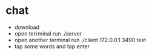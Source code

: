 # chat
* download
* open terrminal run ./server
* open another terminal run ./client 172.0.0.1 3490 test
* tap some words and tap enter
